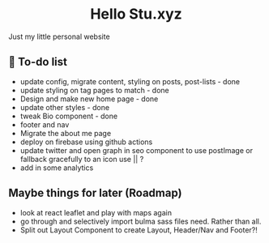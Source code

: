 <h1 align="center">
  Hello Stu.xyz
</h1>
<p>Just my little personal website</p>

## 🚀 To-do list

- update config, migrate content, styling on posts, post-lists - done
- update styling on tag pages to match - done
- Design and make new home page - done
- update other styles - done
- tweak Bio component - done
- footer and nav
- Migrate the about me page
- deploy on firebase using github actions
- update twitter and open graph in seo component to use postImage or fallback gracefully to an icon use || ?
- add in some analytics

## Maybe things for later (Roadmap)

- look at react leaflet and play with maps again
- go through and selectively import bulma sass files need. Rather than all.
- Split out Layout Component to create Layout, Header/Nav and Footer?!
